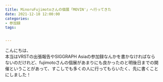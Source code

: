 ```yaml
---
title: MinoruFujimotoさんの個展「MOVIN'」へ行ってきた
date: 2021-12-18 12:00:00
categories:
- 参加録
tags:


---
```


こんにちは、  
本当はVRSTの出張報告やSIGGRAPH Asiaの参加録なんかを書かなければならないのだけれど、fujimotoさんの個展があまりにも良かったのと明後日までの開催ということがあって、すこしでも多くの人に行ってもらいたく、先に書くことにしました！  


<!-- more -->
